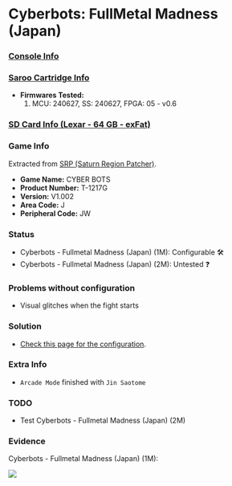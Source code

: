 # Cyberbots: FullMetal Madness (Japan)

### [Console Info](../../../../../Info/Consoles/VA13/README.md)

### [Saroo Cartridge Info](../../../../../Info/Cartridges/RetroGameParadiseStore/1.32F/README.md)

- <b>Firmwares Tested:</b>
  1. MCU: 240627, SS: 240627, FPGA: 05 - v0.6

### [SD Card Info (Lexar - 64 GB - exFat)](../../../../../Info/SdCards/Lexar/64GB/exfat/README.md)

### Game Info

Extracted from [SRP (Saturn Region Patcher)](https://segaxtreme.net/resources/saturn-region-patcher.81/download).

- <b>Game Name:</b> CYBER BOTS
- <b>Product Number:</b> T-1217G
- <b>Version:</b> V1.002
- <b>Area Code:</b> J
- <b>Peripheral Code:</b> JW

### Status

- Cyberbots - Fullmetal Madness (Japan) (1M): Configurable :hammer_and_wrench:
- Cyberbots - Fullmetal Madness (Japan) (2M): Untested :question:

### Problems without configuration

- Visual glitches when the fight starts

### Solution

- [Check this page for the configuration](https://github.com/williamdsw/saroo-configuration-list/blob/master/Regions/Retails/Japan/T-1217G/README.md).

### Extra Info

- `Arcade Mode` finished with `Jin Saotome`

### TODO

- Test Cyberbots - Fullmetal Madness (Japan) (2M)

### Evidence

Cyberbots - Fullmetal Madness (Japan) (1M):

[![](https://img.youtube.com/vi/CRDTKb3nweI/0.jpg)](https://www.youtube.com/watch?v=CRDTKb3nweI)
